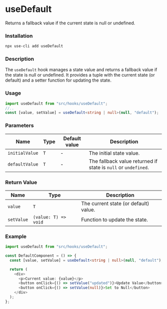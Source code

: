 # useDefault

Returns a fallback value if the current state is null or undefined.

### Installation

```bash
npx use-cli add useDefault
```

### Description

The `useDefault` hook manages a state value and returns a fallback value if the state is null or undefined. It provides a tuple with the current state (or default) and a setter function for updating the state.

### Usage

```typescript
import useDefault from "src/hooks/useDefault";
//..
const [value, setValue] = useDefault<string | null>(null, "default");
```

### Parameters

| Name           | Type | Default value | Description                                                    |
| -------------- | ---- | ------------- | -------------------------------------------------------------- |
| `initialValue` | `T`  | -             | The initial state value.                                       |
| `defaultValue` | `T`  | -             | The fallback value returned if state is `null` or `undefined`. |

### Return Value

| Name       | Type                 | Description                           |
| ---------- | -------------------- | ------------------------------------- |
| `value`    | `T`                  | The current state (or default) value. |
| `setValue` | `(value: T) => void` | Function to update the state.         |

### Example

```typescript
import useDefault from "src/hooks/useDefault";

const DefaultComponent = () => {
  const [value, setValue] = useDefault<string | null>(null, "default");

  return (
    <div>
      <p>Current value: {value}</p>
      <button onClick={() => setValue("updated")}>Update Value</button>
      <button onClick={() => setValue(null)}>Set to Null</button>
    </div>
  );
};
```
